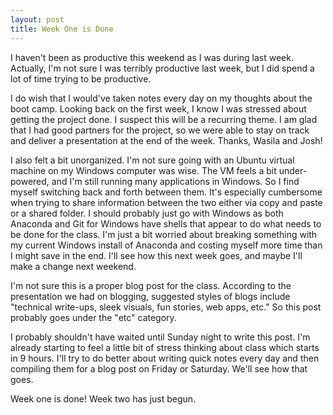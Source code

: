 ```yaml
---
layout: post
title: Week One is Done
---
```


I haven't been as productive this weekend as I was during last week. Actually, I'm not sure I was terribly productive last week, but I did spend a lot of time trying to be productive.

I do wish that I would've taken notes every day on my thoughts about the boot camp. Looking back on the first week, I know I was stressed about getting the project done. I suspect this will be a recurring theme. I am glad that I had good partners for the project, so we were able to stay on track and deliver a presentation at the end of the week. Thanks, Wasila and Josh!

I also felt a bit unorganized. I'm not sure going with an Ubuntu virtual machine on my Windows computer was wise. The VM feels a bit under-powered, and I'm still running many applications in Windows. So I find myself switching back and forth between them. It's especially cumbersome when trying to share information between the two either via copy and paste or a shared folder. I should probably just go with Windows as both Anaconda and Git for Windows have shells that appear to do what needs to be done for the class. I'm just a bit worried about breaking something with my current Windows install of Anaconda and costing myself more time than I might save in the end. I'll see how this next week goes, and maybe I'll make a change next weekend.

I'm not sure this is a proper blog post for the class. According to the presentation we had on blogging, suggested styles of blogs include "technical write-ups, sleek visuals, fun stories, web apps, etc." So this post probably goes under the "etc" category.

I probably shouldn't have waited until Sunday night to write this post. I'm already starting to feel a little bit of stress thinking about class which starts in 9 hours. I'll try to do better about writing quick notes every day and then compiling them for a blog post on Friday or Saturday. We'll see how that goes.

Week one is done! Week two has just begun.
